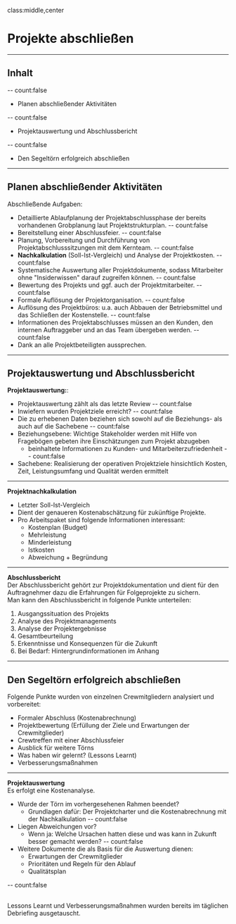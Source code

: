 ﻿class:middle,center
# Projekte abschließen 
---
## Inhalt

--
count:false

- Planen abschließender Aktivitäten

--
count:false

- Projektauswertung und Abschlussbericht

--
count:false

- Den Segeltörn erfolgreich abschließen

---

## Planen abschließender Aktivitäten
Abschließende Aufgaben:
- Detaillierte Ablaufplanung der Projektabschlussphase der bereits vorhandenen Grobplanung laut Projektstrukturplan.
--
count:false
- Bereitstellung einer Abschlussfeier.
--
count:false
- Planung, Vorbereitung und Durchführung von Projektabschlusssitzungen mit dem Kernteam.
--
count:false
- <b>Nachkalkulation</b> (Soll-Ist-Vergleich) und Analyse der Projektkosten.
--
count:false
- Systematische Auswertung aller Projektdokumente, sodass Mitarbeiter ohne "Insiderwissen" darauf zugreifen können.
--
count:false
- Bewertung des Projekts und ggf. auch der Projektmitarbeiter.
--
count:false
- Formale Auflösung der Projektorganisation.
--
count:false
- Auflösung des Projektbüros: u.a. auch Abbauen der Betriebsmittel und das Schließen der Kostenstelle.
--
count:false
- Informationen des Projektabschlusses müssen an den Kunden, den internen Auftraggeber und an das Team übergeben werden.
--
count:false
- Dank an alle Projektbeteiligten aussprechen.

---
## Projektauswertung und Abschlussbericht

<b>Projektauswertung:</b>:
- Projektauswertung zählt als das letzte Review
--
count:false
- Inwiefern wurden Projektziele erreicht?
--
count:false
- Die zu erhebenen Daten beziehen sich sowohl auf die Beziehungs- als auch auf die Sachebene
--
count:false
- Beziehungsebene: Wichtige Stakeholder werden mit Hilfe von Fragebögen gebeten ihre Einschätzungen zum Projekt abzugeben
  - beinhaltete Informationen zu Kunden- und Mitarbeiterzufriedenheit
--
count:false
- Sachebene: Realisierung der operativen Projektziele hinsichtlich Kosten, Zeit, Leistungsumfang und Qualität werden ermittelt

---

<b>Projektnachkalkulation</b>
- Letzter Soll-Ist-Vergleich
- Dient der genaueren Kostenabschätzung für zukünftige Projekte.
- Pro Arbeitspaket sind folgende Informationen interessant:
  - Kostenplan (Budget)
  - Mehrleistung
  - Minderleistung
  - Istkosten
  - Abweichung + Begründung

---

<b>Abschlussbericht</b>  
Der Abschlussbericht gehört zur Projektdokumentation und dient für den Auftragnehmer dazu die Erfahrungen für Folgeprojekte zu sichern.  
Man kann den Abschlussbericht in folgende Punkte unterteilen:
1. Ausgangssituation des Projekts
2. Analyse des Projektmanagements
3. Analyse der Projektergebnisse
4. Gesamtbeurteilung
5. Erkenntnisse und Konsequenzen für die Zukunft
6. Bei Bedarf: Hintergrundinformationen im Anhang

---

## Den Segeltörn erfolgreich abschließen
Folgende Punkte wurden von einzelnen Crewmitgliedern analysiert und vorbereitet:
- Formaler Abschluss (Kostenabrechnung)
- Projektbewertung (Erfüllung der Ziele und Erwartungen der Crewmitglieder)
- Crewtreffen mit einer Abschlussfeier
- Ausblick für weitere Törns
- Was haben wir gelernt? (Lessons Learnt)
- Verbesserungsmaßnahmen

---

<b>Projektauswertung</b>  
Es erfolgt eine Kostenanalyse. 
- Wurde der Törn im vorhergesehenen Rahmen beendet?
  - Grundlagen dafür: Der Projektcharter und die Kostenabrechnung mit der Nachkalkulation
--
count:false
- Liegen Abweichungen vor?
  - Wenn ja: Welche Ursachen hatten diese und was kann in Zukunft besser gemacht werden?
--
count:false
- Weitere Dokumente die als Basis für die Auswertung dienen:
   - Erwartungen der Crewmitglieder
   - Prioritäten und Regeln für den Ablauf
   - Qualitätsplan

--
count:false

##  

Lessons Learnt und Verbesserungsmaßnahmen wurden bereits im täglichen Debriefing ausgetauscht.